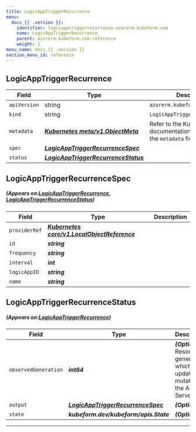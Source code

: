 ```yaml
---
title: LogicAppTriggerRecurrence
menu:
  docs_{{ .version }}:
    identifier: logicapptriggerrecurrence-azurerm.kubeform.com
    name: LogicAppTriggerRecurrence
    parent: azurerm.kubeform.com-reference
    weight: 1
menu_name: docs_{{ .version }}
section_menu_id: reference
---
```


## LogicAppTriggerRecurrence
| Field | Type | Description |
| ------ | ----- | ----------- |
| `apiVersion` | string | `azurerm.kubeform.com/v1alpha1` |
|    `kind` | string | `LogicAppTriggerRecurrence` |
| `metadata` | ***[Kubernetes meta/v1.ObjectMeta](https://kubernetes.io/docs/reference/generated/kubernetes-api/v1.13/#objectmeta-v1-meta)***|Refer to the Kubernetes API documentation for the fields of the `metadata` field.|
| `spec` | ***[LogicAppTriggerRecurrenceSpec](#LogicAppTriggerRecurrenceSpec)***||
| `status` | ***[LogicAppTriggerRecurrenceStatus](#LogicAppTriggerRecurrenceStatus)***||
## LogicAppTriggerRecurrenceSpec
##### (Appears on:[LogicAppTriggerRecurrence](#LogicAppTriggerRecurrence), [LogicAppTriggerRecurrenceStatus](#LogicAppTriggerRecurrenceStatus))
| Field | Type | Description |
| ------ | ----- | ----------- |
| `providerRef` | ***[Kubernetes core/v1.LocalObjectReference](https://kubernetes.io/docs/reference/generated/kubernetes-api/v1.13/#localobjectreference-v1-core)***||
| `id` | ***string***||
| `frequency` | ***string***||
| `interval` | ***int***||
| `logicAppID` | ***string***||
| `name` | ***string***||
## LogicAppTriggerRecurrenceStatus
##### (Appears on:[LogicAppTriggerRecurrence](#LogicAppTriggerRecurrence))
| Field | Type | Description |
| ------ | ----- | ----------- |
| `observedGeneration` | ***int64***| ***(Optional)*** Resource generation, which is updated on mutation by the API Server.|
| `output` | ***[LogicAppTriggerRecurrenceSpec](#LogicAppTriggerRecurrenceSpec)***| ***(Optional)*** |
| `state` | ***kubeform.dev/kubeform/apis.State***| ***(Optional)*** |
---
